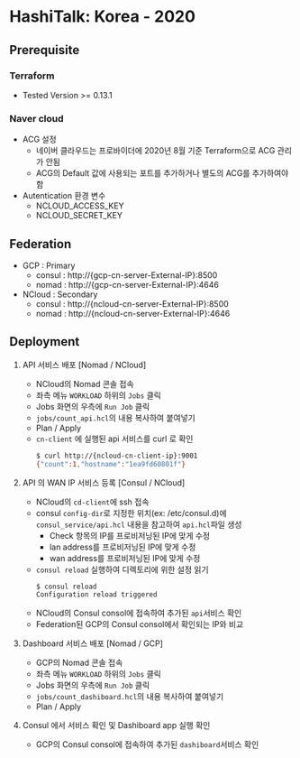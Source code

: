 # HashiTalk: Korea - 2020

## Prerequisite

### Terraform
- Tested Version >= 0.13.1

### Naver cloud
- ACG 설정
    - 네이버 클라우드는 프로바이더에 2020년 8월 기준 Terraform으로 ACG 관리가 안됨
    - ACG의 Default 값에 사용되는 포트를 추가하거나 별도의 ACG를 추가하여야 함
- Autentication 환경 변수
    - NCLOUD_ACCESS_KEY
    - NCLOUD_SECRET_KEY

## Federation
- GCP : Primary
    - consul : http://{gcp-cn-server-External-IP}:8500
    - nomad : http://{gcp-cn-server-External-IP}:4646
- NCloud : Secondary
    - consul : http://{ncloud-cn-server-External-IP}:8500
    - nomad : http://{ncloud-cn-server-External-IP}:4646

## Deployment
1. API 서비스 배포 [Nomad / NCloud]
    - NCloud의 Nomad 콘솔 접속
    - 좌측 메뉴 `WORKLOAD` 하위의 `Jobs` 클릭
    - Jobs 화면의 우측에 `Run Job` 클릭
    - `jobs/count_api.hcl`의 내용 복사하여 붙여넣기
    - Plan / Apply
    - `cn-client` 에 실행된 api 서비스를 curl 로 확인
        ```bash
        $ curl http://{ncloud-cn-client-ip}:9001
        {"count":1,"hostname":"1ea9fd60801f"}
        ```
2. API 의 WAN IP 서비스 등록 [Consul / NCloud]
    - NCloud의 `cd-client`에 ssh 접속
    - consul `config-dir`로 지정한 위치(ex: /etc/consul.d)에 `consul_service/api.hcl` 내용을 참고하여 `api.hcl`파일 생성
        - Check 항목의 IP를 프로비저닝된 IP에 맞게 수정
        - lan address를 프로비저닝된 IP에 맞게 수정
        - wan address를 프로비저닝된 IP에 맞게 수정
    - `consul reload` 실행하여 디렉토리에 위한 설정 읽기
        ```bash
        $ consul reload
        Configuration reload triggered
        ```
    - NCloud의 Consul consol에 접속하여 추가된 `api`서비스 확인
    - Federation된 GCP의 Consul consol에서 확인되는 IP와 비교

3. Dashboard 서비스 배포 [Nomad / GCP]
    - GCP의 Nomad 콘솔 접속
    - 좌측 메뉴 `WORKLOAD` 하위의 `Jobs` 클릭
    - Jobs 화면의 우측에 `Run Job` 클릭
    - `jobs/count_dashiboard.hcl`의 내용 복사하여 붙여넣기
    - Plan / Apply

4. Consul 에서 서비스 확인 및 Dashiboard app 실행 확인
    - GCP의 Consul consol에 접속하여 추가된 `dashiboard`서비스 확인




